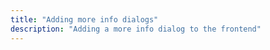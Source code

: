 ```yaml
---
title: "Adding more info dialogs"
description: "Adding a more info dialog to the frontend"
---
```


<script>
window.location = 'https://developers.home-assistant.io/docs/en/frontend_add_more_info.html';
</script>